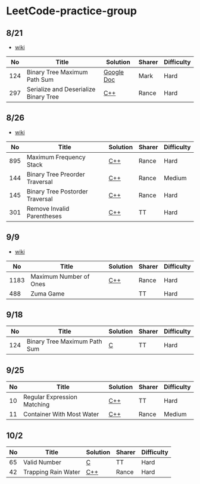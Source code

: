 # LeetCode-practice-group

## 8/21

* [wiki](https://docs.google.com/document/d/1IL3SFW-uv8K-Wb9Zzyp9cD6j1_WbcibatzPbaSU06wo/edit)

|  No  | Title |  Solution       |  Sharer | Difficulty |
| ---- | ----- | --------------- | --------| ---------- |
| 124 | Binary Tree Maximum Path Sum | [Google Doc](https://docs.google.com/document/d/1IL3SFW-uv8K-Wb9Zzyp9cD6j1_WbcibatzPbaSU06wo/edit) | Mark | Hard |
| 297 | Serialize and Deserialize Binary Tree | [C++](https://hackmd.io/@Rance/Hk12HoqEB) | Rance | Hard |


## 8/26

* [wiki](https://docs.google.com/document/d/1IL3SFW-uv8K-Wb9Zzyp9cD6j1_WbcibatzPbaSU06wo/edit)

|  No  | Title |  Solution       |  Sharer | Difficulty |
| ---- | ----- | --------------- | --------| ---------- |
| 895 | Maximum Frequency Stack | [C++](https://hackmd.io/@Rance/S1i3pnc4S) | Rance | Hard |
| 144 | Binary Tree Preorder Traversal | [C++](https://hackmd.io/@Rance/ryPYlkerS) | Rance | Medium |
| 145 | Binary Tree Postorder Traversal | [C++](https://hackmd.io/@Rance/ryPYlkerS) | Rance | Hard |
| 301 | Remove Invalid Parentheses | [C++](https://hackmd.io/@thisistt/HJHAUfzBr) | TT | Hard |

## 9/9 

* [wiki](https://docs.google.com/document/d/1qDy_fctA5cWag28PVa3kq2N_XUY5hDmXYvBXk2WIe5k/edit)

|  No  | Title |  Solution       |  Sharer | Difficulty |
| ---- | ----- | --------------- | --------| ---------- |
| 1183 | Maximum Number of Ones | [C++](https://hackmd.io/@Rance/BJny6Xp8S) | Rance | Hard |
| 488 | Zuma Game |  | TT | Hard |

## 9/18

|  No  | Title |  Solution       |  Sharer | Difficulty |
| ---- | ----- | --------------- | --------| ---------- |
| 124 | Binary Tree Maximum Path Sum | [C](https://hackmd.io/2KJqwI8-T_adWjwWJNH02Q?both) | TT | Hard |

## 9/25

|  No  | Title |  Solution       |  Sharer | Difficulty |
| ---- | ----- | --------------- | --------| ---------- |
| 10 | Regular Expression Matching | [C++](https://hackmd.io/uh8tE26iQOipf5cxHPXDPw) | TT | Hard |
| 11 | Container With Most Water     | [C++](https://hackmd.io/@Rance/HJZ35Dldr) | Rance | Medium |

## 10/2

|  No  | Title |  Solution       |  Sharer | Difficulty |
| ---- | ----- | --------------- | --------| ---------- |
| 65 | Valid Number | [C](https://hackmd.io/qDWJ4SxFROimSS1nJt1AMg) | TT | Hard |
| 42 | Trapping Rain Water | [C++](https://hackmd.io/@Rance/HJZ35Dldr) | Rance | Hard|
